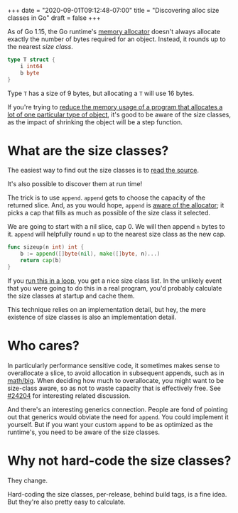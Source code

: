 +++
date = "2020-09-01T09:12:48-07:00"
title = "Discovering alloc size classes in Go"
draft = false
+++

As of Go 1.15, the Go runtime's [memory allocator](https://github.com/golang/go/blob/12c01f7/src/runtime/malloc.go) doesn't always allocate exactly the number of bytes required for an object. Instead, it rounds up to the nearest *size class*.

```go
type T struct {
    i int64
    b byte
}
```

Type `T` has a size of 9 bytes, but allocating a `T` will use 16 bytes.

If you're trying to [reduce the memory usage of a program that allocates a lot of one particular type of object](https://go-review.googlesource.com/c/go/+/41797/), it's good to be aware of the size classes, as the impact of shrinking the object will be a step function.

# What are the size classes?

The easiest way to find out the size classes is to [read the source](https://github.com/golang/go/blob/12c01f7698cd257b7d2e4795b0f8a971ec8533b6/src/runtime/sizeclasses.go).

It's also possible to discover them at run time!

The trick is to use `append`. `append` gets to choose the capacity of the returned slice. And, as you would hope, `append` is [aware of the allocator](https://github.com/golang/go/blob/12c01f7698cd257b7d2e4795b0f8a971ec8533b6/src/runtime/slice.go#L201); it picks a cap that fills as much as possible of the size class it selected.

We are going to start with a nil slice, cap 0. We will then append `n` bytes to it. `append` will helpfully round `n` up to the nearest size class as the new cap.

```go
func sizeup(n int) int {
	b := append([]byte(nil), make([]byte, n)...)
	return cap(b)
}
```

If you [run this in a loop](https://play.golang.org/p/hAfgbpwa45t), you get a nice size class list. In the unlikely event that you were going to do this in a real program, you'd probably calculate the size classes at startup and cache them.

This technique relies on an implementation detail, but hey, the mere existence of size classes is also an implementation detail.

# Who cares?

In particularly performance sensitive code, it sometimes makes sense to overallocate a slice, to avoid allocation in subsequent appends, such as in [math/big](https://github.com/golang/go/blob/master/src/math/big/nat.go#L68). When deciding how much to overallocate, you might want to be size-class aware, so as not to waste capacity that is effectively free. See [#24204](https://github.com/golang/go/issues/24204) for interesting related discussion.

And there's an interesting generics connection. People are fond of pointing out that generics would obviate the need for `append`. You could implement it yourself. But if you want your custom `append` to be as optimized as the runtime's, you need to be aware of the size classes.

# Why not hard-code the size classes?

They change.

Hard-coding the size classes, per-release, behind build tags, is a fine idea. But they're also pretty easy to calculate.

